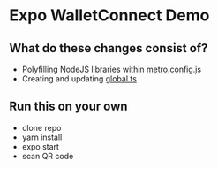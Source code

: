# Expo WalletConnect Demo

## What do these changes consist of?

- Polyfilling NodeJS libraries within [metro.config.js](./metro.config.js)
- Creating and updating [global.ts](./global.ts)

## Run this on your own

- clone repo
- yarn install
- expo start
- scan QR code
